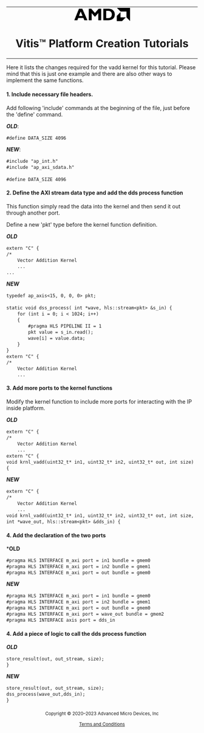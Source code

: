 <table class="sphinxhide" width="100%">
 <tr>
   <td align="center"><img src="https://raw.githubusercontent.com/Xilinx/Image-Collateral/main/xilinx-logo.png" width="30%"/><h1>Vitis™ Platform Creation Tutorials</h1>
   </td>
 </tr>
</table>

Here it lists the changes required for the vadd kernel for this tutorial. Please mind that this is just one example and there are also other ways to implement the same functions.

#### 1. Include necessary file headers.

Add following 'include' commands at the beginning of the file, just before the 'define' command.

***OLD***:
```
#define DATA_SIZE 4096
```

***NEW***:
```
#include "ap_int.h"
#include "ap_axi_sdata.h"

#define DATA_SIZE 4096
```

#### 2. Define the AXI stream data type and add the dds process function
This function simply read the data into the kernel and then send it out through another port. 

Define a new 'pkt' type before the kernel function definition.

***OLD***
```
extern "C" {
/*
    Vector Addition Kernel
    ...
...
```

***NEW***
```
typedef ap_axis<15, 0, 0, 0> pkt;

static void dss_process( int *wave, hls::stream<pkt> &s_in) {
    for (int i = 0; i < 1024; i++) 
    {
        #pragma HLS PIPELINE II = 1
        pkt value = s_in.read();
        wave[i] = value.data;
    }
}
extern "C" {
/*
    Vector Addition Kernel
    ...
```

#### 3. Add more ports to the kernel functions

Modify the kernel function to include more ports for interacting with the IP inside platform.

***OLD***
```
extern "C" {
/*
    Vector Addition Kernel
    ...
extern "C" {
void krnl_vadd(uint32_t* in1, uint32_t* in2, uint32_t* out, int size) {
```

***NEW***
```
extern "C" {
/*
    Vector Addition Kernel
    ...
void krnl_vadd(uint32_t* in1, uint32_t* in2, uint32_t* out, int size, int *wave_out, hls::stream<pkt> &dds_in) {
```

#### 4. Add the declaration of the two ports

***OLD**
```
#pragma HLS INTERFACE m_axi port = in1 bundle = gmem0
#pragma HLS INTERFACE m_axi port = in2 bundle = gmem1
#pragma HLS INTERFACE m_axi port = out bundle = gmem0
```

***NEW***

```
#pragma HLS INTERFACE m_axi port = in1 bundle = gmem0
#pragma HLS INTERFACE m_axi port = in2 bundle = gmem1
#pragma HLS INTERFACE m_axi port = out bundle = gmem0
#pragma HLS INTERFACE m_axi port = wave_out bundle = gmem2
#pragma HLS INTERFACE axis port = dds_in
```

#### 4. Add a piece of logic to call the dds process function



***OLD***
```
store_result(out, out_stream, size);
}
```

***NEW***
```
store_result(out, out_stream, size);
dss_process(wave_out,dds_in);
}
```

<p class="sphinxhide" align="center"><sub>Copyright © 2020–2023 Advanced Micro Devices, Inc</sub></p>

<p class="sphinxhide" align="center"><sup><a href="https://www.amd.com/en/corporate/copyright">Terms and Conditions</a></sup></p>
